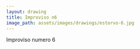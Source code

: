 ```yaml
---
layout: drawing
title: Improviso n6
image_path: assets/images/drawings/estorvo-6.jpg
---
```


Improviso numero 6